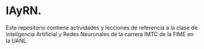 # IAyRN.
Este repositorio contiene actividades y lecciones de referencia a la clase de Inteligencia Artificial y Redes Neuronales de la carrera IMTC de la FIME en la UANL
